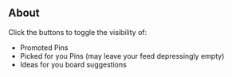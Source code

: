 ## About

Click the buttons to toggle the visibility of:

* Promoted Pins
* Picked for you Pins (may leave your feed depressingly empty)
* Ideas for you board suggestions
